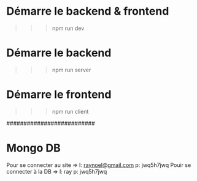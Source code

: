 # Démarre le backend & frontend
>>> npm run dev

# Démarre le backend
>>> npm run server 

# Démarre le frontend
>>> npm run client



##########################
# Mongo DB
Pour se connecter au site => l: raynoel@gmail.com p: jwq5h7jwq
Pouir se connecter à la DB => l: ray p: jwq5h7jwq
